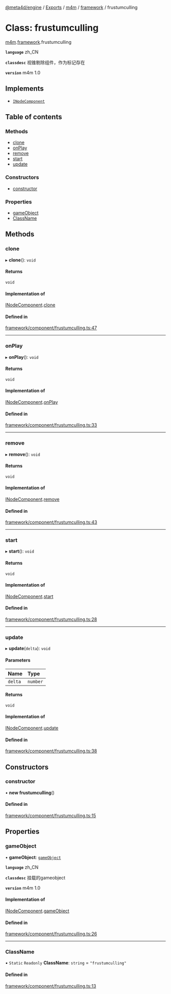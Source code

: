 [@meta4d/engine](../README.md) / [Exports](../modules.md) / [m4m](../modules/m4m.md) / [framework](../modules/m4m.framework.md) / frustumculling

# Class: frustumculling

[m4m](../modules/m4m.md).[framework](../modules/m4m.framework.md).frustumculling

**`language`** zh_CN

**`classdesc`**
视锥剔除组件，作为标记存在

**`version`** m4m 1.0

## Implements

- [`INodeComponent`](../interfaces/m4m.framework.INodeComponent.md)

## Table of contents

### Methods

- [clone](m4m.framework.frustumculling.md#clone)
- [onPlay](m4m.framework.frustumculling.md#onplay)
- [remove](m4m.framework.frustumculling.md#remove)
- [start](m4m.framework.frustumculling.md#start)
- [update](m4m.framework.frustumculling.md#update)

### Constructors

- [constructor](m4m.framework.frustumculling.md#constructor)

### Properties

- [gameObject](m4m.framework.frustumculling.md#gameobject)
- [ClassName](m4m.framework.frustumculling.md#classname)

## Methods

### clone

▸ **clone**(): `void`

#### Returns

`void`

#### Implementation of

[INodeComponent](../interfaces/m4m.framework.INodeComponent.md).[clone](../interfaces/m4m.framework.INodeComponent.md#clone)

#### Defined in

[framework/component/frustumculling.ts:47](https://github.com/meta4d-me/meta4d-engine/blob/cf6bfe6/src/framework/component/frustumculling.ts#L47)

___

### onPlay

▸ **onPlay**(): `void`

#### Returns

`void`

#### Implementation of

[INodeComponent](../interfaces/m4m.framework.INodeComponent.md).[onPlay](../interfaces/m4m.framework.INodeComponent.md#onplay)

#### Defined in

[framework/component/frustumculling.ts:33](https://github.com/meta4d-me/meta4d-engine/blob/cf6bfe6/src/framework/component/frustumculling.ts#L33)

___

### remove

▸ **remove**(): `void`

#### Returns

`void`

#### Implementation of

[INodeComponent](../interfaces/m4m.framework.INodeComponent.md).[remove](../interfaces/m4m.framework.INodeComponent.md#remove)

#### Defined in

[framework/component/frustumculling.ts:43](https://github.com/meta4d-me/meta4d-engine/blob/cf6bfe6/src/framework/component/frustumculling.ts#L43)

___

### start

▸ **start**(): `void`

#### Returns

`void`

#### Implementation of

[INodeComponent](../interfaces/m4m.framework.INodeComponent.md).[start](../interfaces/m4m.framework.INodeComponent.md#start)

#### Defined in

[framework/component/frustumculling.ts:28](https://github.com/meta4d-me/meta4d-engine/blob/cf6bfe6/src/framework/component/frustumculling.ts#L28)

___

### update

▸ **update**(`delta`): `void`

#### Parameters

| Name | Type |
| :------ | :------ |
| `delta` | `number` |

#### Returns

`void`

#### Implementation of

[INodeComponent](../interfaces/m4m.framework.INodeComponent.md).[update](../interfaces/m4m.framework.INodeComponent.md#update)

#### Defined in

[framework/component/frustumculling.ts:38](https://github.com/meta4d-me/meta4d-engine/blob/cf6bfe6/src/framework/component/frustumculling.ts#L38)

## Constructors

### constructor

• **new frustumculling**()

#### Defined in

[framework/component/frustumculling.ts:15](https://github.com/meta4d-me/meta4d-engine/blob/cf6bfe6/src/framework/component/frustumculling.ts#L15)

## Properties

### gameObject

• **gameObject**: [`gameObject`](m4m.framework.gameObject.md)

**`language`** zh_CN

**`classdesc`**
挂载的gameobject

**`version`** m4m 1.0

#### Implementation of

[INodeComponent](../interfaces/m4m.framework.INodeComponent.md).[gameObject](../interfaces/m4m.framework.INodeComponent.md#gameobject)

#### Defined in

[framework/component/frustumculling.ts:26](https://github.com/meta4d-me/meta4d-engine/blob/cf6bfe6/src/framework/component/frustumculling.ts#L26)

___

### ClassName

▪ `Static` `Readonly` **ClassName**: `string` = `"frustumculling"`

#### Defined in

[framework/component/frustumculling.ts:13](https://github.com/meta4d-me/meta4d-engine/blob/cf6bfe6/src/framework/component/frustumculling.ts#L13)
